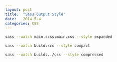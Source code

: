 ```yaml
---
layout: post
title:  "Sass Output Style"
date:   2014-5-4
categories: CSS
---
```


```bash
sass --watch main.scss:main.css --style expanded
```

```bash
sass --watch build:src --style compact
```

```bash
sass --watch build:../css --style compressed
```
